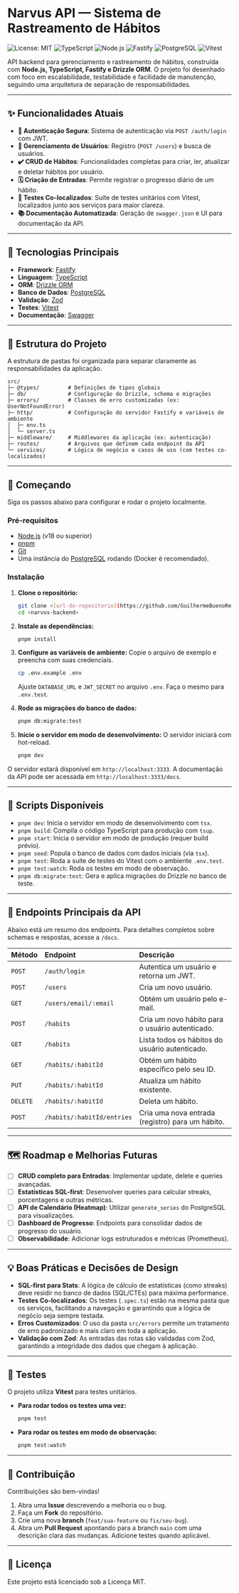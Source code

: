 # Narvus API — Sistema de Rastreamento de Hábitos

![License: MIT](https://img.shields.io/badge/License-MIT-blue.svg)
![TypeScript](https://img.shields.io/badge/TypeScript-3178C6?style=for-the-badge&logo=typescript&logoColor=white)
![Node.js](https://img.shields.io/badge/Node.js-339933?style=for-the-badge&logo=nodedotjs&logoColor=white)
![Fastify](https://img.shields.io/badge/Fastify-000000?style=for-the-badge&logo=fastify&logoColor=white)
![PostgreSQL](https://img.shields.io/badge/PostgreSQL-4169E1?style=for-the-badge&logo=postgresql&logoColor=white)
![Vitest](https://img.shields.io/badge/Vitest-6E9F18?style=for-the-badge&logo=vitest&logoColor=white)

API backend para gerenciamento e rastreamento de hábitos, construída com **Node.js, TypeScript, Fastify e Drizzle ORM**. O projeto foi desenhado com foco em escalabilidade, testabilidade e facilidade de manutenção, seguindo uma arquitetura de separação de responsabilidades.

---

## ✨ Funcionalidades Atuais

-   **🔐 Autenticação Segura**: Sistema de autenticação via `POST /auth/login` com JWT.
-   **👤 Gerenciamento de Usuários**: Registro (`POST /users`) e busca de usuários.
-   **✔️ CRUD de Hábitos**: Funcionalidades completas para criar, ler, atualizar e deletar hábitos por usuário.
-   **🗓️ Criação de Entradas**: Permite registrar o progresso diário de um hábito.
-   **🧪 Testes Co-localizados**: Suíte de testes unitários com Vitest, localizados junto aos serviços para maior clareza.
-   **📚 Documentação Automatizada**: Geração de `swagger.json` e UI para documentação da API.

---

## 🚀 Tecnologias Principais

-   **Framework**: [Fastify](https://www.fastify.io/)
-   **Linguagem**: [TypeScript](https://www.typescriptlang.org/)
-   **ORM**: [Drizzle ORM](https://orm.drizzle.team/)
-   **Banco de Dados**: [PostgreSQL](https://www.postgresql.org/)
-   **Validação**: [Zod](https://zod.dev/)
-   **Testes**: [Vitest](https://vitest.dev/)
-   **Documentação**: [Swagger](https://swagger.io/)

---

## 📂 Estrutura do Projeto

A estrutura de pastas foi organizada para separar claramente as responsabilidades da aplicação.

```
src/
├─ @types/         # Definições de tipos globais
├─ db/             # Configuração do Drizzle, schema e migrações
├─ errors/         # Classes de erro customizadas (ex: UserNotFoundError)
├─ http/           # Configuração do servidor Fastify e variáveis de ambiente
│  ├─ env.ts
│  └─ server.ts
├─ middleware/     # Middlewares da aplicação (ex: autenticação)
├─ routes/         # Arquivos que definem cada endpoint da API
└─ services/       # Lógica de negócio e casos de uso (com testes co-localizados)
```

---

## 🏁 Começando

Siga os passos abaixo para configurar e rodar o projeto localmente.

### Pré-requisitos

-   [Node.js](https://nodejs.org/) (v18 ou superior)
-   [pnpm](https://pnpm.io/)
-   [Git](https://git-scm.com/)
-   Uma instância do [PostgreSQL](https://www.postgresql.org/download/) rodando (Docker é recomendado).

### Instalação

1.  **Clone o repositório:**
    ```sh
    git clone <[url-do-repositorio](https://github.com/GuilhermeBuenoReis/narvus-backend.git)>
    cd <narvus-backend>
    ```

2.  **Instale as dependências:**
    ```sh
    pnpm install
    ```

3.  **Configure as variáveis de ambiente:**
    Copie o arquivo de exemplo e preencha com suas credenciais.
    ```sh
    cp .env.example .env
    ```
    Ajuste `DATABASE_URL` e `JWT_SECRET` no arquivo `.env`. Faça o mesmo para `.env.test`.

4.  **Rode as migrações do banco de dados:**
    ```sh
    pnpm db:migrate:test
    ```

5.  **Inicie o servidor em modo de desenvolvimento:**
    O servidor iniciará com hot-reload.
    ```sh
    pnpm dev
    ```

O servidor estará disponível em `http://localhost:3333`.
A documentação da API pode ser acessada em `http://localhost:3333/docs`.

---

## 📜 Scripts Disponíveis

-   `pnpm dev`: Inicia o servidor em modo de desenvolvimento com `tsx`.
-   `pnpm build`: Compila o código TypeScript para produção com `tsup`.
-   `pnpm start`: Inicia o servidor em modo de produção (requer build prévio).
-   `pnpm seed`: Popula o banco de dados com dados iniciais (via `tsx`).
-   `pnpm test`: Roda a suíte de testes do Vitest com o ambiente `.env.test`.
-   `pnpm test:watch`: Roda os testes em modo de observação.
-   `pnpm db:migrate:test`: Gera e aplica migrações do Drizzle no banco de teste.

---

## 🔑 Endpoints Principais da API

Abaixo está um resumo dos endpoints. Para detalhes completos sobre schemas e respostas, acesse a `/docs`.

| Método | Endpoint                               | Descrição                                                   |
| :----- | :------------------------------------- | :---------------------------------------------------------- |
| `POST` | `/auth/login`                          | Autentica um usuário e retorna um JWT.                      |
| `POST` | `/users`                               | Cria um novo usuário.                                       |
| `GET`  | `/users/email/:email`                  | Obtém um usuário pelo e-mail.                               |
| `POST` | `/habits`                              | Cria um novo hábito para o usuário autenticado.             |
| `GET`  | `/habits`                              | Lista todos os hábitos do usuário autenticado.              |
| `GET`  | `/habits/:habitId`                     | Obtém um hábito específico pelo seu ID.                     |
| `PUT`  | `/habits/:habitId`                     | Atualiza um hábito existente.                               |
| `DELETE`| `/habits/:habitId`                    | Deleta um hábito.                                           |
| `POST` | `/habits/:habitId/entries`             | Cria uma nova entrada (registro) para um hábito.            |

---

## 🗺️ Roadmap e Melhorias Futuras

-   [ ] **CRUD completo para Entradas**: Implementar update, delete e queries avançadas.
-   [ ] **Estatísticas SQL-first**: Desenvolver queries para calcular streaks, porcentagens e outras métricas.
-   [ ] **API de Calendário (Heatmap)**: Utilizar `generate_series` do PostgreSQL para visualizações.
-   [ ] **Dashboard de Progresso**: Endpoints para consolidar dados de progresso do usuário.
-   [ ] **Observabilidade**: Adicionar logs estruturados e métricas (Prometheus).

---

## 💡 Boas Práticas e Decisões de Design

-   **SQL-first para Stats**: A lógica de cálculo de estatísticas (como streaks) deve residir no banco de dados (SQL/CTEs) para máxima performance.
-   **Testes Co-localizados**: Os testes (`.spec.ts`) estão na mesma pasta que os serviços, facilitando a navegação e garantindo que a lógica de negócio seja sempre testada.
-   **Erros Customizados**: O uso da pasta `src/errors` permite um tratamento de erro padronizado e mais claro em toda a aplicação.
-   **Validação com Zod**: As entradas das rotas são validadas com Zod, garantindo a integridade dos dados que chegam à aplicação.

---

## 🧪 Testes

O projeto utiliza **Vitest** para testes unitários.

-   **Para rodar todos os testes uma vez:**
    ```sh
    pnpm test
    ```
-   **Para rodar os testes em modo de observação:**
    ```sh
    pnpm test:watch
    ```

---

## 🤝 Contribuição

Contribuições são bem-vindas!

1.  Abra uma **Issue** descrevendo a melhoria ou o bug.
2.  Faça um **Fork** do repositório.
3.  Crie uma nova **branch** (`feat/sua-feature` ou `fix/seu-bug`).
4.  Abra um **Pull Request** apontando para a branch `main` com uma descrição clara das mudanças. Adicione testes quando aplicável.

---

## 📄 Licença

Este projeto está licenciado sob a Licença MIT.
